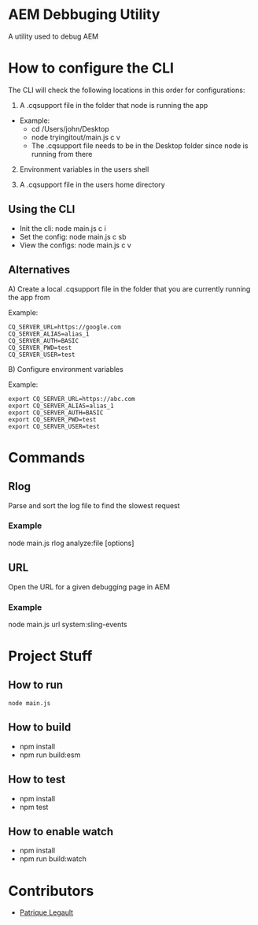 # AEM Debbuging Utility

A utility used to debug AEM 

# How to configure the CLI

The CLI will check the following locations in this order for configurations:

1. A .cqsupport file in the folder that node is running the app 

  - Example:
    - cd /Users/john/Desktop
    - node tryingitout/main.js c v 
    - The .cqsupport file needs to be in the Desktop folder since node is running from there

2. Environment variables in the users shell

3. A .cqsupport file in the users home directory

## Using the CLI 

- Init the cli: node main.js c i
- Set the config: node main.js c sb <serverUrl> <serverAlias> <username> <password>
- View the configs: node main.js c v

## Alternatives

A) Create a local .cqsupport file in the folder that you are currently running the app from

Example:
```
CQ_SERVER_URL=https://google.com
CQ_SERVER_ALIAS=alias_1
CQ_SERVER_AUTH=BASIC
CQ_SERVER_PWD=test
CQ_SERVER_USER=test
```
B) Configure environment variables

Example:
```
export CQ_SERVER_URL=https://abc.com
export CQ_SERVER_ALIAS=alias_1
export CQ_SERVER_AUTH=BASIC
export CQ_SERVER_PWD=test
export CQ_SERVER_USER=test
```




# Commands

## Rlog

Parse and sort the log file to find the slowest request

### Example

node main.js rlog analyze:file <filePath> [options]

## URL

Open the URL for a given debugging page in AEM

### Example

node main.js url system:sling-events

# Project Stuff
## How to run

`node main.js`

## How to build

- npm install 
- npm run build:esm

## How to test

- npm install
- npm test

## How to enable watch

- npm install
- npm run build:watch

# Contributors

- [Patrique Legault](https://twitter.com/_patlego)
